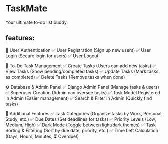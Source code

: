 # TaskMate
Your ultimate to-do list buddy.

## features:
🔹 User Authentication
✅ User Registration (Sign up new users)
✅ User Login (Secure login for users)
✅ User Logout

📌 To-Do Task Management
✅ Create Tasks (Users can add new tasks)
✅ View Tasks (Show pending/completed tasks)
✅ Update Tasks (Mark tasks as completed)
✅ Delete Tasks (Remove tasks when done)

⚙️ Database & Admin Panel
✅ Django Admin Panel (Manage tasks & users)
✅ Superuser Creation (Admin can oversee tasks)
✅ Task Model Registered in Admin (Easier management)
✅ Search & Filter in Admin (Quickly find tasks)

🚀 Additional Features 
✅ Task Categories (Organize tasks by Work, Personal, Study, etc.)
✅ Due Dates (Set deadlines for tasks)
✅ Priority Levels (Low, Medium, High)
✅ Dark Mode (Toggle between light/dark themes)
✅ Task Sorting & Filtering (Sort by due date, priority, etc.)
✅ Time Left Calculation (Days, Hours, Minutes, ⏳ Overdue!)